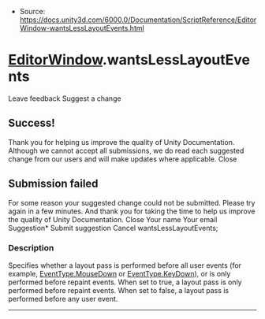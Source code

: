 * Source: https://docs.unity3d.com/6000.0/Documentation/ScriptReference/EditorWindow-wantsLessLayoutEvents.html

#  [EditorWindow](https://docs.unity3d.com/6000.0/Documentation/ScriptReference/EditorWindow.html).wantsLessLayoutEvents
Leave feedback
Suggest a change
## Success!
Thank you for helping us improve the quality of Unity Documentation. Although we cannot accept all submissions, we do read each suggested change from our users and will make updates where applicable.
Close
## Submission failed
For some reason your suggested change could not be submitted. Please <a>try again</a> in a few minutes. And thank you for taking the time to help us improve the quality of Unity Documentation.
Close
Your name Your email Suggestion* Submit suggestion
Cancel
wantsLessLayoutEvents; 
### Description
Specifies whether a layout pass is performed before all user events (for example, [EventType.MouseDown](https://docs.unity3d.com/6000.0/Documentation/ScriptReference/EventType.MouseDown.html) or [EventType.KeyDown](https://docs.unity3d.com/6000.0/Documentation/ScriptReference/EventType.KeyDown.html)), or is only performed before repaint events.
When set to true, a layout pass is only performed before repaint events. When set to false, a layout pass is performed before any user event.
* * *
